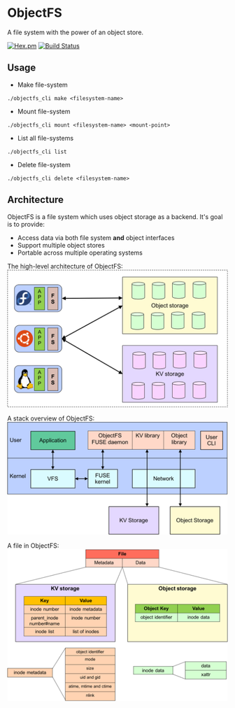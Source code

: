 # ObjectFS

A file system with the power of an object store.

[![Hex.pm](https://img.shields.io/hexpm/l/plug.svg)](http://www.apache.org/licenses/LICENSE-2.0.html)
[![Build Status](https://travis-ci.org/objectfs/objectfs.svg?branch=master)](https://travis-ci.org/objectfs/objectfs)

## Usage
* Make file-system
```console
./objectfs_cli make <filesystem-name>
```

* Mount file-system
```console
./objectfs_cli mount <filesystem-name> <mount-point>
```

* List all file-systems
```console
./objectfs_cli list
```

* Delete file-system
```console
./objectfs_cli delete <filesystem-name>
```

## Architecture
ObjectFS is a file system which uses object storage as a backend. It's goal is to provide:

* Access data via both file system **and** object interfaces
* Support multiple object stores
* Portable across multiple operating systems

The high-level architecture of ObjectFS:
![Overview](./docs/images/overview.png)

A stack overview of ObjectFS:
![Client](./docs/images/client.png)

A file in ObjectFS:
![File Structure](./docs/images/file.png)
